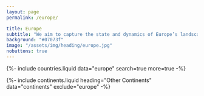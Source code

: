 ```yaml
---
layout: page
permalink: /europe/

title: Europe
subtitle: "We aim to capture the state and dynamics of Europe’s landscape."
background: "#07073f"
image: "/assets/img/heading/europe.jpg"
nobuttons: true
---
```


{%-
include countries.liquid
data="europe"
search=true
more=true
-%}

{%-
include continents.liquid
heading="Other Continents"
data="continents"
exclude="europe"
-%}